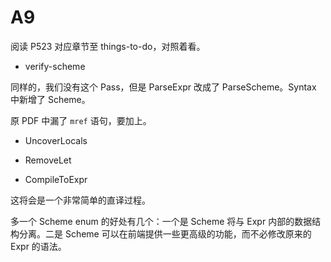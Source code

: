 # A9

阅读 P523 对应章节至  things-to-do，对照着看。

+ verify-scheme

同样的，我们没有这个 Pass，但是  ParseExpr 改成了 ParseScheme。Syntax 中新增了 Scheme。

原 PDF 中漏了 `mref` 语句，要加上。

+ UncoverLocals
+ RemoveLet

+ CompileToExpr

这将会是一个非常简单的直译过程。

多一个 Scheme enum 的好处有几个：一个是 Scheme 将与 Expr 内部的数据结构分离。二是 Scheme 可以在前端提供一些更高级的功能，而不必修改原来的 Expr 的语法。
